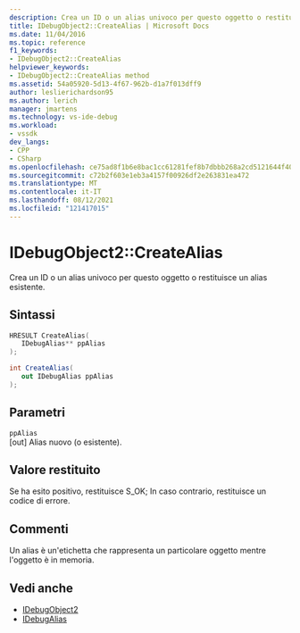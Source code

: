 ```yaml
---
description: Crea un ID o un alias univoco per questo oggetto o restituisce un alias esistente.
title: IDebugObject2::CreateAlias | Microsoft Docs
ms.date: 11/04/2016
ms.topic: reference
f1_keywords:
- IDebugObject2::CreateAlias
helpviewer_keywords:
- IDebugObject2::CreateAlias method
ms.assetid: 54a05920-5d13-4f67-962b-d1a7f013dff9
author: leslierichardson95
ms.author: lerich
manager: jmartens
ms.technology: vs-ide-debug
ms.workload:
- vssdk
dev_langs:
- CPP
- CSharp
ms.openlocfilehash: ce75ad8f1b6e8bac1cc61281fef8b7dbbb268a2cd5121644f40822334eda1d66
ms.sourcegitcommit: c72b2f603e1eb3a4157f00926df2e263831ea472
ms.translationtype: MT
ms.contentlocale: it-IT
ms.lasthandoff: 08/12/2021
ms.locfileid: "121417015"
---
```

# <a name="idebugobject2createalias"></a>IDebugObject2::CreateAlias
Crea un ID o un alias univoco per questo oggetto o restituisce un alias esistente.

## <a name="syntax"></a>Sintassi

```cpp
HRESULT CreateAlias(
   IDebugAlias** ppAlias
);
```

```csharp
int CreateAlias(
   out IDebugAlias ppAlias
);
```

## <a name="parameters"></a>Parametri
`ppAlias`\
[out] Alias nuovo (o esistente).

## <a name="return-value"></a>Valore restituito
 Se ha esito positivo, restituisce S_OK; In caso contrario, restituisce un codice di errore.

## <a name="remarks"></a>Commenti
 Un alias è un'etichetta che rappresenta un particolare oggetto mentre l'oggetto è in memoria.

## <a name="see-also"></a>Vedi anche
- [IDebugObject2](../../../extensibility/debugger/reference/idebugobject2.md)
- [IDebugAlias](../../../extensibility/debugger/reference/idebugalias.md)
